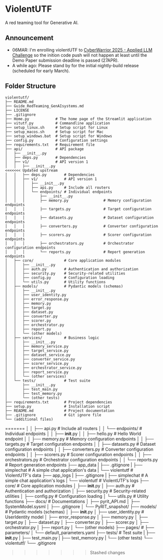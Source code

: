 # ViolentUTF
A red teaming tool for Generative AI.

## Announcement
- 06MAR: I'm enrolling violentUTF to [CyberWarrior 2025 - Applied LLM Challenge](https://www.svcsi.org/events-1/cyberwarrior-2025-applied-llm-challenge) so the inition code push will not happen at least until the Demo Paper submission deadline is passed (27APR).
- A while ago: Please stand by for the initial nightly-build release (scheduled for early March). 

## Folder Structure
```
violentutf/
├── README.md
├── Guide_RedTeaming_GenAIsystems.md
├── LICENSE
├── .gitignore
├── Home.py            # The home page of the Streamlit application
├── vitutf.py          # Commandline application
├── setup_linux.sh     # Setup script for Linux
├── setup_macos.sh     # Setup script for Mac
├── setup_windows.bat  # Setup script for Windows
├── config.py          # Configuration settings
├── requirements.txt   # Requirement file
├── api/               # API package
│   ├── __init__.py
│   ├── deps.py        # Dependencies
│   ├── v1/            # API version 1
│   │   ├── __init__.py
<<<<<<< Updated upstream
│   │   ├── deps.py        # Dependencies
│   │   ├── v1/            # API version 1
│   │   │   ├── __init__.py
│   │   │   ├── api.py     # Include all routers
│   │   │   └── endpoints/ # Individual endpoints
│   │   │       ├── __init__.py
│   │   │       ├── memory.py                # Memory configuration endpoints
│   │   │       ├── targets.py               # Target configuration endpoints
│   │   │       ├── datasets.py              # Dataset configuration endpoints
│   │   │       ├── converters.py            # Converter configuration endpoints
│   │   │       ├── scorers.py               # Scorer configuration endpoints
│   │   │       ├── orchestrators.py         # Orchestrator configuration endpoints
│   │   │       └── reports.py               # Report generation endpoints
│   ├── core/              # Core application modules
│   │   ├── __init__.py
│   │   ├── auth.py        # Authentication and authorization
│   │   ├── security.py    # Security-related utilities
│   │   ├── config.py      # Configuration loading
│   │   └── utils.py       # Utility functions
│   ├── models/            # Pydantic models (schemas)
│   │   ├── __init__.py
│   │   ├── user_identity.py
│   │   ├── error_response.py
│   │   ├── memory.py
│   │   ├── target.py
│   │   ├── dataset.py
│   │   ├── converter.py
│   │   ├── scorer.py
│   │   ├── orchestrator.py
│   │   ├── report.py
│   │   └── (other models)
│   ├── services/          # Business logic
│   │   ├── __init__.py
│   │   ├── memory_service.py
│   │   ├── target_service.py
│   │   ├── dataset_service.py
│   │   ├── converter_service.py
│   │   ├── scorer_service.py
│   │   ├── orchestrator_service.py
│   │   ├── report_service.py
│   │   └── (other services)
│   └── tests/             # Test suite
│       ├── __init__.py
│       ├── test_main.py
│       ├── test_memory.py
│       └── (other tests)
├── requirements.txt       # Project dependencies
├── setup.py               # Installation script
├── README.md              # Project documentation
├── .gitignore             # Git ignore file
└── (additional files)
```
=======
│   │   ├── api.py     # Include all routers
│   │   └── endpoints/ # Individual endpoints
│   │       ├── __init__.py
│   │       ├── hello.py                 # Hello World endpoint
│   │       ├── memory.py                # Memory configuration endpoints
│   │       ├── targets.py               # Target configuration endpoints
│   │       ├── datasets.py              # Dataset configuration endpoints
│   │       ├── converters.py            # Converter configuration endpoints
│   │       ├── scorers.py               # Scorer configuration endpoints
│   │       ├── orchestrators.py         # Orchestrator configuration endpoints
│   │       └── reports.py               # Report generation endpoints
├── app_data
|   ├── .gitignore
|   ├── simplechat     # A simple chat application's data
|   └── violentutf     # ViolentUTF's data
├── app_logs
|   ├── .gitignore
|   ├── simplechat     # A simple chat application's logs
|   └── violentutf     # ViolentUTF's logs
├── core/              # Core application modules
│   ├── __init__.py
│   ├── auth.py        # Authentication and authorization
│   ├── security.py    # Security-related utilities
│   ├── config.py      # Configuration loading
│   └── utils.py       # Utility functions
├── docs/              # Documentations
│   ├── pyrit_API.md
│   ├── SystemModel.sysml
│   ├── .gitignore
│   └── PyRIT_snapshot/
├── models/            # Pydantic models (schemas)
│   ├── __init__.py
│   ├── user_identity.py  # UserIdentity model
│   ├── error_response.py
│   ├── memory.py
│   ├── target.py
│   ├── dataset.py
│   ├── converter.py
│   ├── scorer.py
│   ├── orchestrator.py
│   ├── report.py
│   └── (other models)
├── pages/             # 
├── parameters/
│   └── default_parameters.yaml
├── tests/             # Test suite
|   ├── __init__.py
|   ├── test_main.py
|   ├── test_memory.py
|   └── (other tests)
└── violentutf/
    └── .gitignore
>>>>>>> Stashed changes
